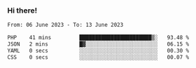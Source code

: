 ### Hi there!

<!--START_SECTION:waka-->

```txt
From: 06 June 2023 - To: 13 June 2023

PHP    41 mins         ███████████████████████▒░   93.48 %
JSON   2 mins          █▓░░░░░░░░░░░░░░░░░░░░░░░   06.15 %
YAML   0 secs          ░░░░░░░░░░░░░░░░░░░░░░░░░   00.30 %
CSS    0 secs          ░░░░░░░░░░░░░░░░░░░░░░░░░   00.07 %
```

<!--END_SECTION:waka-->
